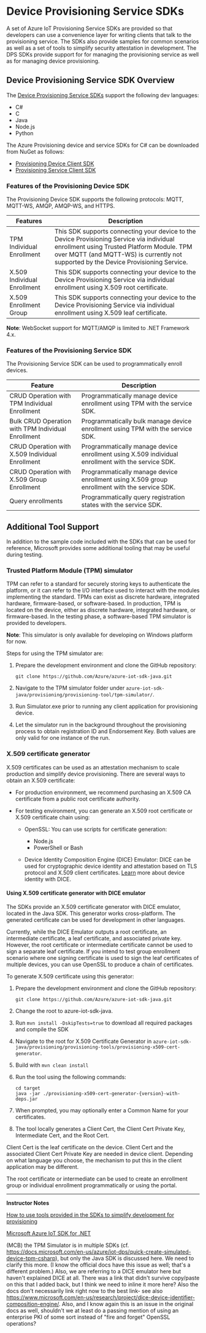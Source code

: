 # Device Provisioning Service SDKs

A set of Azure IoT Provisioning Service SDKs are provided so that developers can use a convenience layer for writing clients that talk to the provisioning service. The SDKs also provide samples for common scenarios as well as a set of tools to simplify security attestation in development. The DPS SDKs provide support for for managing the provisioning service as well as for managing device provisioning. 

## Device Provisioning Service SDK Overview

The [Device Provisioning Service SDKs](https://docs.microsoft.com/en-us/azure/iot-hub/iot-hub-devguide-sdks) support the following dev languages:

* C#
* C
* Java
* Node.js
* Python

The Azure Provisioning device and service SDKs for C# can be downloaded from NuGet as follows:

* [Provisioning Device Client SDK](https://www.nuget.org/packages/Microsoft.Azure.Devices.Provisioning.Client/)
* [Provisioning Service Client SDK](https://www.nuget.org/packages/Microsoft.Azure.Devices.Provisioning.Service/)

### Features of the Provisioning Device SDK

The Provisioning Device SDK supports the following protocols: MQTT, MQTT-WS, AMQP, AMQP-WS, and HTTPS. 

|Features|Description|
|--------|-----------|
|TPM Individual Enrollment|This SDK supports connecting your device to the Device Provisioning Service via individual enrollment using Trusted Platform Module. TPM over MQTT (and MQTT-WS) is currently not supported by the Device Provisioning Service.|
|X.509 Individual Enrollment|This SDK supports connecting your device to the Device Provisioning Service via individual enrollment using X.509 root certificate.|
|X.509 Enrollment Group|This SDK supports connecting your device to the Device Provisioning Service via individual enrollment using X.509 leaf certificate.|

**Note**: WebSocket support for MQTT/AMQP is limited to .NET Framework 4.x.

### Features of the Provisioning Service SDK

The Provisioning Service SDK can be used to programmatically enroll devices.

|Feature|Description|
|-------|-----------|
|CRUD Operation with TPM Individual Enrollment|️Programmatically manage device enrollment using TPM with the service SDK.|
|Bulk CRUD Operation with TPM Individual Enrollment|Programmatically bulk manage device enrollment using TPM with the service SDK.|
|CRUD Operation with X.509 Individual Enrollment|Programmatically manage device enrollment using X.509 individual enrollment with the service SDK.|
|CRUD Operation with X.509 Group Enrollment|Programmatically manage device enrollment using X.509 group enrollment with the service SDK.|
|Query enrollments|Programmatically query registration states with the service SDK.|

## Additional Tool Support

In addition to the sample code included with the SDKs that can be used for reference, Microsoft provides some additional tooling that may be useful during testing.

### Trusted Platform Module (TPM) simulator

TPM can refer to a standard for securely storing keys to authenticate the platform, or it can refer to the I/O interface used to interact with the modules implementing the standard. TPMs can exist as discrete hardware, integrated hardware, firmware-based, or software-based. In production, TPM is located on the device, either as discrete hardware, integrated hardware, or firmware-based. In the testing phase, a software-based TPM simulator is provided to developers. 

**Note**: This simulator is only available for developing on Windows platform for now.

Steps for using the TPM simulator are:

1. Prepare the development environment and clone the GitHub repository: 

    `git clone https://github.com/Azure/azure-iot-sdk-java.git`

1. Navigate to the TPM simulator folder under `azure-iot-sdk-java/provisioning/provisioning-tool/tpm-simulator/`.

1. Run Simulator.exe prior to running any client application for provisioning device.

1. Let the simulator run in the background throughout the provisioning process to obtain registration ID and Endorsement Key. Both values are only valid for one instance of the run.

### X.509 certificate generator

X.509 certificates can be used as an attestation mechanism to scale production and simplify device provisioning. There are several ways to obtain an X.509 certificate:

* For production environment, we recommend purchasing an X.509 CA certificate from a public root certificate authority.
* For testing environment, you can generate an X.509 root certificate or X.509 certificate chain using: 

    * OpenSSL: You can use scripts for certificate generation:
        * Node.js
        * PowerShell or Bash

    * Device Identity Composition Engine (DICE) Emulator: DICE can be used for cryptographic device identity and attestation based on TLS protocol and X.509 client certificates.  [Learn](https://www.microsoft.com/en-us/research/publication/device-identity-dice-riot-keys-certificates/) more about device identity with DICE.

#### Using X.509 certificate generator with DICE emulator

The SDKs provide an X.509 certificate generator with DICE emulator, located in the Java SDK. This generator works cross-platform. The generated certificate can be used for development in other languages.

Currently, while the DICE Emulator outputs a root certificate, an intermediate certificate, a leaf certificate, and associated private key. However, the root certificate or intermediate certificate cannot be used to sign a separate leaf certificate. If you intend to test group enrollment scenario where one signing certificate is used to sign the leaf certificates of multiple devices, you can use OpenSSL to produce a chain of certificates.

To generate X.509 certificate using this generator:

1. Prepare the development environment and clone the GitHub repository: 

    `git clone https://github.com/Azure/azure-iot-sdk-java.git`

1. Change the root to azure-iot-sdk-java.

1. Run `mvn install -DskipTests=true` to download all required packages and compile the SDK

1. Navigate to the root for X.509 Certificate Generator in `azure-iot-sdk-java/provisioning/provisioning-tools/provisioning-x509-cert-generator`.

1. Build with `mvn clean install`

1. Run the tool using the following commands: 

    ```
    cd target
    java -jar ./provisioning-x509-cert-generator-{version}-with-deps.jar
    ```

1. When prompted, you may optionally enter a Common Name for your certificates.

1. The tool locally generates a Client Cert, the Client Cert Private Key, Intermediate Cert, and the Root Cert.

Client Cert is the leaf certificate on the device. Client Cert and the associated Client Cert Private Key are needed in device client. Depending on what language you choose, the mechanism to put this in the client application may be different.

The root certificate or intermediate can be used to create an enrollment group or individual enrollment programmatically or using the portal.

---

**Instructor Notes**

[How to use tools provided in the SDKs to simplify development for provisioning](https://docs.microsoft.com/en-us/azure/iot-dps/how-to-use-sdk-tools)

[Microsoft Azure IoT SDK for .NET](https://github.com/Azure/azure-iot-sdk-csharp)

(MCB) the TPM Simulator is in multiple SDKs (cf. https://docs.microsoft.com/en-us/azure/iot-dps/quick-create-simulated-device-tpm-csharp), but only the Java SDK is discussed here.  We need to clarify this more.  (I know the official docs have this issue as well; that's a different problem.)  Also, we are referring to a DICE emulator here but haven't explained DICE at all.  There was a link that didn't survive copy/paste on this that I added back, but I think we need to inline it more here?  Also the docs don't necessarily link right now to the best link- see also https://www.microsoft.com/en-us/research/project/dice-device-identifier-composition-engine/.  Also, and I know again this is an issue in the original docs as well, shouldn't we at least do a passing mention of using an enterprise PKI of some sort instead of "fire and forget" OpenSSL operations?